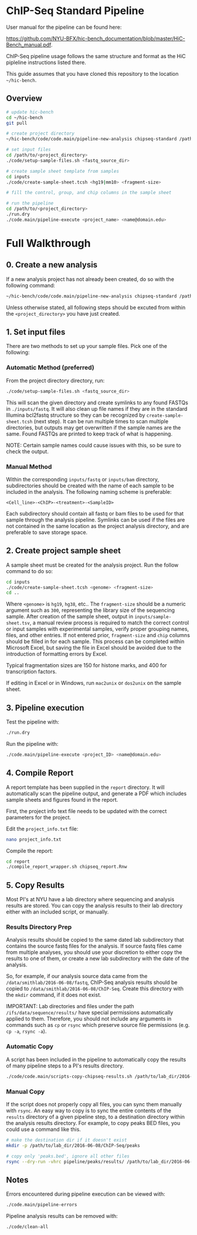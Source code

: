 # ChIP-Seq Standard Pipeline

User manual for the pipeline can be found here:

https://github.com/NYU-BFX/hic-bench_documentation/blob/master/HiC-Bench_manual.pdf.

ChIP-Seq pipeline usage follows the same structure and format as the HiC pipleline instructions listed there.

This guide assumes that you have cloned this repository to the location `~/hic-bench`. 

## Overview

```bash
# update hic-bench
cd ~/hic-bench
git pull

# create project directory
~/hic-bench/code/code.main/pipeline-new-analysis chipseq-standard /path/to/<project_directory>

# set input files
cd /path/to/<project_directory>
./code/setup-sample-files.sh <fastq_source_dir>

# create sample sheet template from samples
cd inputs
./code/create-sample-sheet.tcsh <hg19|mm10> <fragment-size>

# fill the control, group, and chip columns in the sample sheet

# run the pipeline
cd /path/to/<project_directory>
./run.dry
./code.main/pipeline-execute <project_name> <name@domain.edu>

```


# Full Walkthrough
## 0. Create a new analysis

If a new analysis project has not already been created, do so with the following command:

```bash
~/hic-bench/code/code.main/pipeline-new-analysis chipseq-standard /path/to/<project_directory>
```

Unless otherwise stated, all following steps should be excuted from within the `<project_directory>` you have just created. 

## 1. Set input files

There are two methods to set up your sample files. Pick one of the following:

### Automatic Method (preferred)

From the project directory directory, run:
```bash
./code/setup-sample-files.sh <fastq_source_dir>
```
This will scan the given directory and create symlinks to any found FASTQs in `./inputs/fastq`. It will also clean up file names if they are in the standard Illumina bcl2fastq structure so they can be recognized by `create-sample-sheet.tcsh` (next step). It can be run multiple times to scan multiple directories, but outputs may get overwritten if the sample names are the same. Found FASTQs are printed to keep track of what is happening.

NOTE: Certain sample names could cause issues with this, so be sure to check the output. 

### Manual Method 

Within the corresponding `inputs/fastq` or `inputs/bam` directory, subdirectories should be created with the name of each sample to be included in the analysis. The following naming scheme is preferable:

`<Cell_line>-<ChIP>-<treatment>-<SampleID>`

Each subdirectory should contain all fastq or bam files to be used for that sample through the analysis pipeline. Symlinks can be used if the files are not contained in the same location as the project analysis directory, and are preferable to save storage space. 


## 2. Create project sample sheet

A sample sheet must be created for the analysis project. Run the follow command to do so:

```bash
cd inputs
./code/create-sample-sheet.tcsh <genome> <fragment-size>
cd ..
```

Where `<genome>` is `hg19`, `hg38`, etc.. 
The `fragment-size` should be a numeric argument such as `300`, representing the library size of the sequencing sample. 
After creation of the sample sheet, output in `inputs/sample-sheet.tsv`, a manual review process is required to match the correct control or input samples with experimental samples, verify proper grouping names, files, and other entries. 
If not entered prior, `fragment-size` and `chip` columns should be filled in for each sample. 
This process can be completed within Microsoft Excel, but saving the file in Excel should be avoided due to the introduction of formatting errors by Excel. 

Typical fragmentation sizes are 150 for histone marks, and 400 for transcription factors.

If editing in Excel or in Windows, run `mac2unix` or `dos2unix` on the sample sheet.


## 3. Pipeline execution

Test the pipeline with:

```bash
./run.dry
```

Run the pipeline with:

```bash
./code.main/pipeline-execute <project_ID> <name@domain.edu>
```

## 4. Compile Report

A report template has been supplied in the `report` directory. It will automatically scan the pipeline output, and generate a PDF which includes sample sheets and figures found in the report. 

First, the project info text file needs to be updated with the correct parameters for the project. 

Edit the `project_info.txt` file:
```bash
nano project_info.txt
```

Compile the report:
```bash
cd report
./compile_report_wrapper.sh chipseq_report.Rnw
```

## 5. Copy Results

Most PI's at NYU have a lab directory where sequencing and analysis results are stored. You can copy the analysis results to their lab directory either with an included script, or manually. 

### Results Directory Prep

Analysis results should be copied to the same dated lab subdirectory that contains the source fastq files for the analysis. If source fastq files came from multiple analyses, you should use your discretion to either copy the results to one of them, or create a new lab subdirectory with the date of the analysis. 

So, for example, if our analysis source data came from the `/data/smithlab/2016-06-08/fastq`, ChIP-Seq analysis results should be copied to `/data/smithlab/2016-06-08/ChIP-Seq`. Create this directory with the `mkdir` command, if it does not exist. 

IMPORTANT: Lab directories and files under the path `/ifs/data/sequence/results/` have special permissions automatically applied to them. Therefore, you should not include any arguments in commands such as `cp` or `rsync` which preserve source file permissions (e.g. `cp -a`, `rsync -a`). 

### Automatic Copy

A script has been included in the pipeline to automatically copy the results of many pipeline steps to a PI's results directory.

```bash
./code/code.main/scripts-copy-chipseq-results.sh /path/to/lab_dir/2016-06-08/ChIP-Seq <project_directory>
```
### Manual Copy

If the script does not properly copy all files, you can sync them manually with `rsync`. An easy way to copy is to sync the entire contents of the `results` directory of a given pipeline step, to a destination directory within the analysis results directory. For example, to copy peaks BED files, you could use a command like this.

```bash
# make the destination dir if it doesn't exist
mkdir -p /path/to/lab_dir/2016-06-08/ChIP-Seq/peaks

# copy only 'peaks.bed', ignore all other files
rsync --dry-run -vhrc pipeline/peaks/results/ /path/to/lab_dir/2016-06-08/ChIP-Seq/peaks/ --include="*/" --include="peaks.bed" --exclude="*"
```

## Notes

Errors encountered during pipeline execution can be viewed with:

```bash
./code.main/pipeline-errors
```

Pipeline analysis results can be removed with:

```bash
./code/clean-all
```

